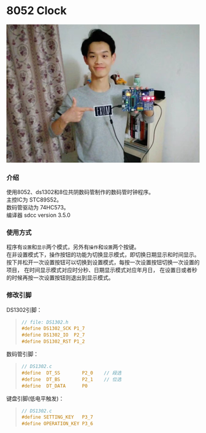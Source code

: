 8052 Clock
====

![](./doc/img.jpeg)

### 介绍
使用8052、ds1302和8位共阴数码管制作的数码管时钟程序。<br />
主控IC为 STC89S52。<br />
数码管驱动为 74HC573。<br />
编译器 sdcc version 3.5.0

### 使用方式
程序有`设置`和`显示`两个模式，另外有`操作`和`设置`两个按键。<br />
在非设置模式下，操作按钮的功能为切换显示模式，即切换日期显示和时间显示。<br />
按下并松开一次设置按钮可以切换到设置模式，每按一次设置按钮切换一次设置的项目，
在时间显示模式对应时分秒、日期显示模式对应年月日，
在设置日或者秒的时候再按一次设置按钮则退出到显示模式。

### 修改引脚
DS1302引脚：
>```c
> // file: DS1302.h
> #define DS1302_SCK P1_7
> #define DS1302_IO  P2_7
> #define DS1302_RST P1_2
> ```

数码管引脚：
>```c
> // DS1302.c
> #define  DT_SS        P2_0    // 段选
> #define  DT_BS        P2_1    // 位选
> #define  DT_DATA      P0
> ```

键盘引脚(低电平触发)：
> ```c
> // DS1302.c
> #define SETTING_KEY   P3_7
> #define OPERATION_KEY P3_6
> ```
